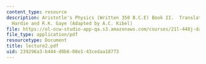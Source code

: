 ```yaml
---
content_type: resource
description: Aristotle's Physics (Written 350 B.C.E) Book II.  Translated by R.P.
  Hardie and R.K. Gaye (Adapted by A.C. Kibel)
file: https://ol-ocw-studio-app-qa.s3.amazonaws.com/courses/21l-448j-darwin-and-design-fall-2003/239296a3b444d0b608e143cedaa18773_lecture2.pdf
file_type: application/pdf
resourcetype: Document
title: lecture2.pdf
uid: 239296a3-b444-d0b6-08e1-43cedaa18773
---
```

